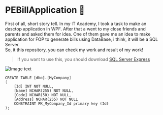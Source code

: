 # PEBillApplication 🧾
First of all, short story tell. In my IT Academy, I took a task to make an desctop application in WPF. After that a went to my close friends and parents and asked 
them for idea. One of them gave me an idea to make application for FOP to generate bills using DataBase, i think, it will be a SQL Server.
<br> So, it this repository, you can check my work and result of my work!

> If you want to use this, you should download <a href="https://www.microsoft.com/en-US/download/details.aspx?id=101064">SQL Server Express</a>

![Image text](https://github.com/GTeasera/PEBillApplication/blob/main/preview.png)
```
CREATE TABLE [dbo].[MyCompany]
(
	[Id] INT NOT NULL, 
    [Name] NCHAR(255) NOT NULL, 
    [Code] NCHAR(50) NOT NULL, 
    [Address] NCHAR(255) NOT NULL
    CONSTRAINT PK_MyCompany_Id primary key (Id)
);
```
